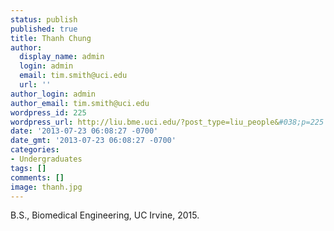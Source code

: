 ```yaml
---
status: publish
published: true
title: Thanh Chung
author:
  display_name: admin
  login: admin
  email: tim.smith@uci.edu
  url: ''
author_login: admin
author_email: tim.smith@uci.edu
wordpress_id: 225
wordpress_url: http://liu.bme.uci.edu/?post_type=liu_people&#038;p=225
date: '2013-07-23 06:08:27 -0700'
date_gmt: '2013-07-23 06:08:27 -0700'
categories:
- Undergraduates
tags: []
comments: []
image: thanh.jpg
---
```


B.S., Biomedical Engineering, UC Irvine, 2015.
